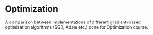 # Optimization
A comparison between implementations of different gradient-based optimization algorithms (SGD, Adam etc.) done for Optimization course.
